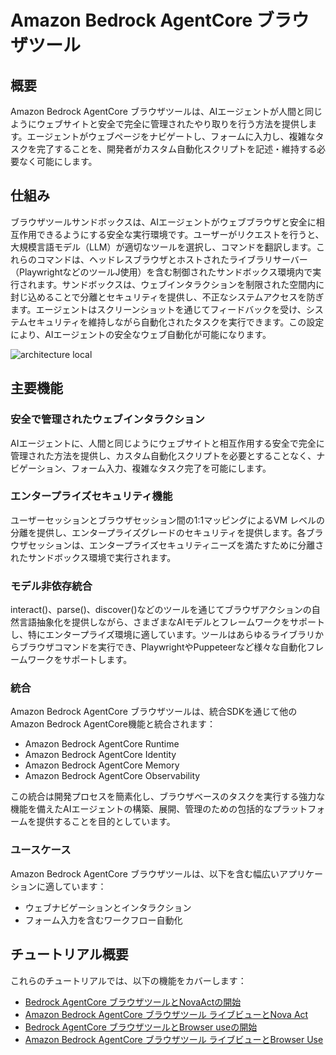 # Amazon Bedrock AgentCore ブラウザツール

## 概要

Amazon Bedrock AgentCore ブラウザツールは、AIエージェントが人間と同じようにウェブサイトと安全で完全に管理されたやり取りを行う方法を提供します。エージェントがウェブページをナビゲートし、フォームに入力し、複雑なタスクを完了することを、開発者がカスタム自動化スクリプトを記述・維持する必要なく可能にします。

## 仕組み

ブラウザツールサンドボックスは、AIエージェントがウェブブラウザと安全に相互作用できるようにする安全な実行環境です。ユーザーがリクエストを行うと、大規模言語モデル（LLM）が適切なツールを選択し、コマンドを翻訳します。これらのコマンドは、ヘッドレスブラウザとホストされたライブラリサーバー（PlaywrightなどのツールJ使用）を含む制御されたサンドボックス環境内で実行されます。サンドボックスは、ウェブインタラクションを制限された空間内に封じ込めることで分離とセキュリティを提供し、不正なシステムアクセスを防ぎます。エージェントはスクリーンショットを通じてフィードバックを受け、システムセキュリティを維持しながら自動化されたタスクを実行できます。この設定により、AIエージェントの安全なウェブ自動化が可能になります。

![architecture local](../02-Agent-Core-browser-tool/images/browser-tool.png)

## 主要機能

### 安全で管理されたウェブインタラクション

AIエージェントに、人間と同じようにウェブサイトと相互作用する安全で完全に管理された方法を提供し、カスタム自動化スクリプトを必要とすることなく、ナビゲーション、フォーム入力、複雑なタスク完了を可能にします。

### エンタープライズセキュリティ機能

ユーザーセッションとブラウザセッション間の1:1マッピングによるVM レベルの分離を提供し、エンタープライズグレードのセキュリティを提供します。各ブラウザセッションは、エンタープライズセキュリティニーズを満たすために分離されたサンドボックス環境で実行されます。

### モデル非依存統合

interact()、parse()、discover()などのツールを通じてブラウザアクションの自然言語抽象化を提供しながら、さまざまなAIモデルとフレームワークをサポートし、特にエンタープライズ環境に適しています。ツールはあらゆるライブラリからブラウザコマンドを実行でき、PlaywrightやPuppeteerなど様々な自動化フレームワークをサポートします。

### 統合

Amazon Bedrock AgentCore ブラウザツールは、統合SDKを通じて他のAmazon Bedrock AgentCore機能と統合されます：

- Amazon Bedrock AgentCore Runtime
- Amazon Bedrock AgentCore Identity
- Amazon Bedrock AgentCore Memory
- Amazon Bedrock AgentCore Observability

この統合は開発プロセスを簡素化し、ブラウザベースのタスクを実行する強力な機能を備えたAIエージェントの構築、展開、管理のための包括的なプラットフォームを提供することを目的としています。

### ユースケース

Amazon Bedrock AgentCore ブラウザツールは、以下を含む幅広いアプリケーションに適しています：

- ウェブナビゲーションとインタラクション
- フォーム入力を含むワークフロー自動化

## チュートリアル概要

これらのチュートリアルでは、以下の機能をカバーします：

- [Bedrock AgentCore ブラウザツールとNovaActの開始](01-browser-with-NovaAct/01_getting_started-agentcore-browser-tool-with-nova-act.ipynb)
- [Amazon Bedrock AgentCore ブラウザツール ライブビューとNova Act](01-browser-with-NovaAct/02_agentcore-browser-tool-live-view-with-nova-act.ipynb)
- [Bedrock AgentCore ブラウザツールとBrowser useの開始](02-browser-with-browserUse/getting_started-agentcore-browser-tool-with-browser-use.ipynb)
- [Amazon Bedrock AgentCore ブラウザツール ライブビューとBrowser Use](02-browser-with-browserUse/agentcore-browser-tool-live-view-with-browser-use.ipynb)